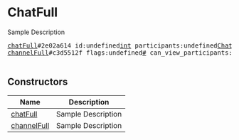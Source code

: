 # ChatFull

Sample Description

<pre>
<a href="../constructor/chatFull">chatFull</a>#2e02a614 id:undefined<a href="../type/int.md">int</a> participants:undefined<a href="../type/ChatParticipants.md">ChatParticipants</a> chat_photo:undefined<a href="../type/Photo.md">Photo</a> notify_settings:undefined<a href="../type/PeerNotifySettings.md">PeerNotifySettings</a> exported_invite:undefined<a href="../type/ExportedChatInvite.md">ExportedChatInvite</a> bot_info:undefinedVector&lt;<a href="../type/BotInfo.md">BotInfo</a>&gt; = undefined<a href="../type/ChatFull.md">ChatFull</a>;
<a href="../constructor/channelFull">channelFull</a>#c3d5512f flags:undefined<a href="../type/#.md">#</a> can_view_participants:flags.3?<a href="../type/true.md">true</a> can_set_username:flags.6?<a href="../type/true.md">true</a> id:undefined<a href="../type/int.md">int</a> about:undefined<a href="../type/string.md">string</a> participants_count:flags.0?<a href="../type/int.md">int</a> admins_count:flags.1?<a href="../type/int.md">int</a> kicked_count:flags.2?<a href="../type/int.md">int</a> read_inbox_max_id:undefined<a href="../type/int.md">int</a> read_outbox_max_id:undefined<a href="../type/int.md">int</a> unread_count:undefined<a href="../type/int.md">int</a> chat_photo:undefined<a href="../type/Photo.md">Photo</a> notify_settings:undefined<a href="../type/PeerNotifySettings.md">PeerNotifySettings</a> exported_invite:undefined<a href="../type/ExportedChatInvite.md">ExportedChatInvite</a> bot_info:undefinedVector&lt;<a href="../type/BotInfo.md">BotInfo</a>&gt; migrated_from_chat_id:flags.4?<a href="../type/int.md">int</a> migrated_from_max_id:flags.4?<a href="../type/int.md">int</a> pinned_msg_id:flags.5?<a href="../type/int.md">int</a> = undefined<a href="../type/ChatFull.md">ChatFull</a>;

</pre>

## Constructors

| Name | Description |
|------|-------------|
| [chatFull](../constructor/chatFull.md) | Sample Description |
| [channelFull](../constructor/channelFull.md) | Sample Description |

